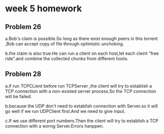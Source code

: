  # week 5 homework
## Problem 26
a.Bob's claim is possible.So long as there exist enough peers in this torrent ,Bob can accept copy of file through optimistic unchoking.

b.the claim is also true.He can run a client on each host,let each cleint ”free ride".and combine the collected chunks from different hosts.

## Problem 28

a.if run TCPCLient before run TCPServer ,the client will try to establish a TCP connection with a non-existed server process.So the TCP connection will be failed.

b.because the UDP don't need to establish connection with Server.so it will go well if we run UDPClient first.And we need to give input.

c.If we use different port numbers.Then the client will try to establish a TCP connection with a  worng Server.Errors hanppen.